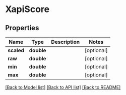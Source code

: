 # XapiScore

## Properties
Name | Type | Description | Notes
------------ | ------------- | ------------- | -------------
**scaled** | **double** |  | [optional] 
**raw** | **double** |  | [optional] 
**min** | **double** |  | [optional] 
**max** | **double** |  | [optional] 

[[Back to Model list]](../../README.md#documentation-for-models) [[Back to API list]](../../README.md#documentation-for-api-endpoints) [[Back to README]](../../README.md)

